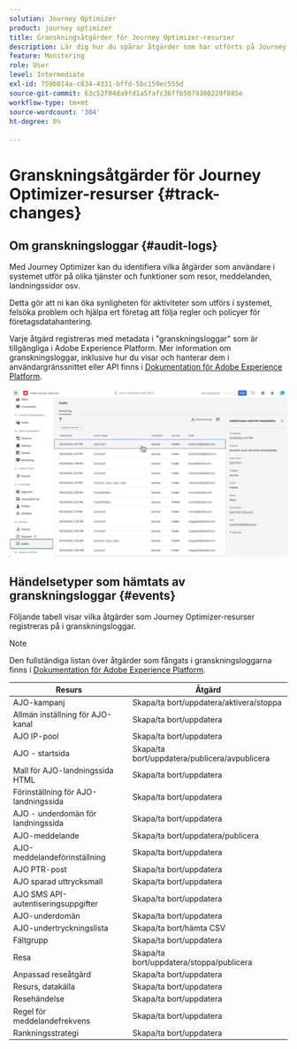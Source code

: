 ```yaml
---
solution: Journey Optimizer
product: journey optimizer
title: Granskningsåtgärder för Journey Optimizer-resurser
description: Lär dig hur du spårar åtgärder som har utförts på Journey Optimizer-resurser.
feature: Monitoring
role: User
level: Intermediate
exl-id: 759b014a-c834-4331-bffd-5bc159ec555d
source-git-commit: 63c52f04da9fd1a5fafc36ffb5079380229f885e
workflow-type: tm+mt
source-wordcount: '304'
ht-degree: 0%

---
```


# Granskningsåtgärder för Journey Optimizer-resurser {#track-changes}

## Om granskningsloggar {#audit-logs}

Med Journey Optimizer kan du identifiera vilka åtgärder som användare i systemet utför på olika tjänster och funktioner som resor, meddelanden, landningssidor osv.

Detta gör att ni kan öka synligheten för aktiviteter som utförs i systemet, felsöka problem och hjälpa ert företag att följa regler och policyer för företagsdatahantering.

Varje åtgärd registreras med metadata i &quot;granskningsloggar&quot; som är tillgängliga i Adobe Experience Platform. Mer information om granskningsloggar, inklusive hur du visar och hanterar dem i användargränssnittet eller API finns i [Dokumentation för Adobe Experience Platform](https://experienceleague.adobe.com/docs/experience-platform/landing/governance-privacy-security/audit-logs/overview.html).

![](assets/audit-logs.png)

## Händelsetyper som hämtats av granskningsloggar {#events}

Följande tabell visar vilka åtgärder som Journey Optimizer-resurser registreras på i granskningsloggar.

>[!NOTE]
>
>Den fullständiga listan över åtgärder som fångats i granskningsloggarna finns i [Dokumentation för Adobe Experience Platform](https://experienceleague.adobe.com/docs/experience-platform/landing/governance-privacy-security/audit-logs/overview.html#category).

| Resurs | Åtgärd |
|-----------|------------------|
| AJO-kampanj | Skapa/ta bort/uppdatera/aktivera/stoppa |
| Allmän inställning för AJO-kanal | Skapa/ta bort/uppdatera |
| AJO IP-pool | Skapa/ta bort/uppdatera |
| AJO - startsida | Skapa/ta bort/uppdatera/publicera/avpublicera |
| Mall för AJO-landningssida HTML | Skapa/ta bort/uppdatera |
| Förinställning för AJO-landningssida | Skapa/ta bort/uppdatera |
| AJO - underdomän för landningssida | Skapa/ta bort/uppdatera |
| AJO-meddelande | Skapa/ta bort/uppdatera/publicera |
| AJO-meddelandeförinställning | Skapa/ta bort/uppdatera |
| AJO PTR-post | Skapa/ta bort/uppdatera |
| AJO sparad uttrycksmall | Skapa/ta bort/uppdatera |
| AJO SMS API-autentiseringsuppgifter | Skapa/ta bort/uppdatera |
| AJO-underdomän | Skapa/ta bort/uppdatera |
| AJO-undertryckningslista | Skapa/ta bort/hämta CSV |
| Fältgrupp | Skapa/ta bort/uppdatera |
| Resa | Skapa/ta bort/uppdatera/stoppa/publicera |
| Anpassad reseåtgärd | Skapa/ta bort/uppdatera |
| Resurs, datakälla | Skapa/ta bort/uppdatera |
| Resehändelse | Skapa/ta bort/uppdatera |
| Regel för meddelandefrekvens | Skapa/ta bort/uppdatera |
| Rankningsstrategi | Skapa/ta bort/uppdatera |
